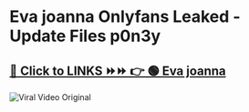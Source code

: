
 # Eva joanna Onlyfans Leaked - Update Files p0n3y

## <h2><a href="https://clipsfans.com/Eva_joanna&ref=git">🔗 Click to LINKS ⏩⏩ 👉 🟢 Eva joanna </a></h2>

<a href="https://clipsfans.com/Eva_joanna&ref=git" rel="nofollow" data-target="animated-image.originalLink"><img src="https://i.ibb.co.com/xMMVF88/686577567.gif" alt="Viral Video Original" style="max-width: 100%; display: inline-block;" data-target="animated-image.originalImage"></a>

